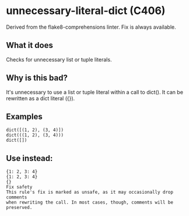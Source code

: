 # unnecessary-literal-dict (C406)
Derived from the flake8-comprehensions linter.
Fix is always available.
## What it does
Checks for unnecessary list or tuple literals.
## Why is this bad?
It's unnecessary to use a list or tuple literal within a call to dict().
It can be rewritten as a dict literal ({}).
## Examples
```
dict([(1, 2), (3, 4)])
dict(((1, 2), (3, 4)))
dict([])
```
## Use instead:
```
{1: 2, 3: 4}
{1: 2, 3: 4}
{}
Fix safety
This rule's fix is marked as unsafe, as it may occasionally drop comments
when rewriting the call. In most cases, though, comments will be preserved.
```